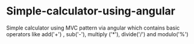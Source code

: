 # Simple-calculator-using-angular
Simple calculator using MVC pattern via angular which contains basic operators like add('+') , sub('-'), multiply ('*'), divide('/') and modulo('%')
